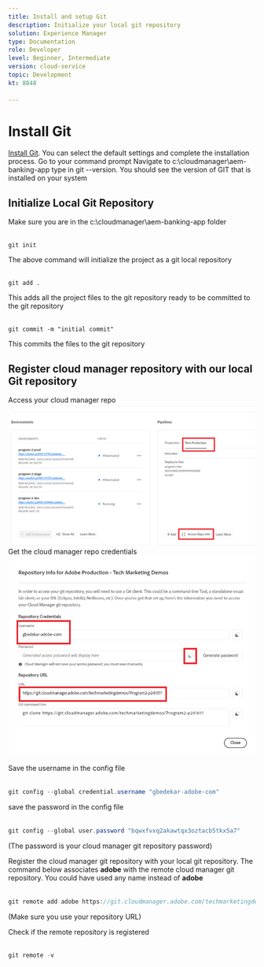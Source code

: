 ```yaml
---
title: Install and setup Git
description: Initialize your local git repository
solution: Experience Manager
type: Documentation
role: Developer
level: Beginner, Intermediate
version: cloud-service
topic: Development
kt: 8848

---
```

# Install Git


[Install Git](https://git-scm.com/downloads). You can select the default settings and complete the installation process. 
Go to your command prompt
Navigate to c:\cloudmanager\aem-banking-app
type in git --version. You should see the version of GIT that is installed on your system

## Initialize Local Git Repository

Make sure you are in the c:\cloudmanager\aem-banking-app folder

```

git init
```

The above command will initialize the project as a git local repository

```

git add .

```

This adds all the project files to the git repository ready to be committed to the git repository

```

git commit -m "initial commit"

```

This commits the files to the git repository



## Register cloud manager repository with our local Git repository

Access your cloud manager repo
![access the rep info](assets/cloud-manager-repo.png)
Get the cloud manager repo credentials
![get-credentials](assets/cloud-manager-repo1.png)

Save the username in the config file

``` java

git config --global credential.username "gbedekar-adobe-com"

```

save the password in the config file

``` java

git config --global user.password "bqwxfvxq2akawtqx3oztacb5tkx5a7"

```

(The password is your cloud manager git repository password)

Register the cloud manager git repository with your local git repository. The command below associates **adobe** with the remote cloud manager git repository. You could have used any name instead of **adobe**


``` java

git remote add adobe https://git.cloudmanager.adobe.com/techmarketingdemos/Program2-p24107/

```

(Make sure you use your repository URL)

Check if the remote repository is registered

``` java

git remote -v

```
 


